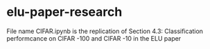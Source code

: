 # elu-paper-research
File name CIFAR.ipynb is the replication of Section 4.3: Classification performcance on CIFAR -100 and CIFAR -10 in the ELU paper
